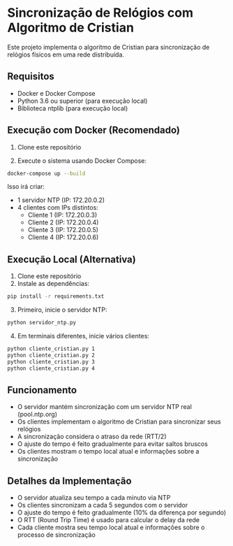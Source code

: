 # Sincronização de Relógios com Algoritmo de Cristian

Este projeto implementa o algoritmo de Cristian para sincronização de relógios físicos em uma rede distribuída.

## Requisitos

- Docker e Docker Compose
- Python 3.6 ou superior (para execução local)
- Biblioteca ntplib (para execução local)

## Execução com Docker (Recomendado)

1. Clone este repositório

2. Execute o sistema usando Docker Compose:
```bash
docker-compose up --build
```

Isso irá criar:
- 1 servidor NTP (IP: 172.20.0.2)
- 4 clientes com IPs distintos:
  - Cliente 1 (IP: 172.20.0.3)
  - Cliente 2 (IP: 172.20.0.4)
  - Cliente 3 (IP: 172.20.0.5)
  - Cliente 4 (IP: 172.20.0.6)

## Execução Local (Alternativa)

1. Clone este repositório
2. Instale as dependências:
```bash
pip install -r requirements.txt
```

3. Primeiro, inicie o servidor NTP:
```bash
python servidor_ntp.py
```

4. Em terminais diferentes, inicie vários clientes:
```bash
python cliente_cristian.py 1
python cliente_cristian.py 2
python cliente_cristian.py 3
python cliente_cristian.py 4
```

## Funcionamento

- O servidor mantém sincronização com um servidor NTP real (pool.ntp.org)
- Os clientes implementam o algoritmo de Cristian para sincronizar seus relógios
- A sincronização considera o atraso da rede (RTT/2)
- O ajuste do tempo é feito gradualmente para evitar saltos bruscos
- Os clientes mostram o tempo local atual e informações sobre a sincronização

## Detalhes da Implementação

- O servidor atualiza seu tempo a cada minuto via NTP
- Os clientes sincronizam a cada 5 segundos com o servidor
- O ajuste do tempo é feito gradualmente (10% da diferença por segundo)
- O RTT (Round Trip Time) é usado para calcular o delay da rede
- Cada cliente mostra seu tempo local atual e informações sobre o processo de sincronização
